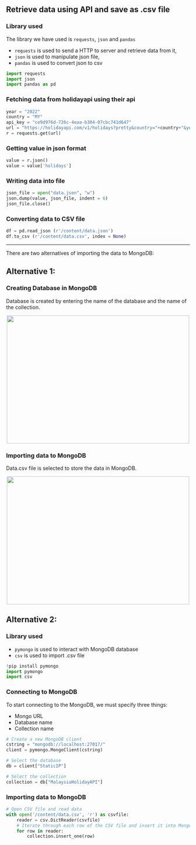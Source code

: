 ## Retrieve data using API and save as .csv file
### Library used

The library we have used is `requests`, `json` and `pandas`

- `requests` is used to send a HTTP to server and retrieve data from it,
- `json` is used to manipulate json file,
- `pandas` is used to convert json to csv

```python
import requests
import json
import pandas as pd
```

### Fetching data from holidayapi using their api
```python
year = "2022"
country = "MY"
api_key = "ce9d976d-726c-4eaa-b304-07cbc741d647"
url = "https://holidayapi.com/v1/holidays?pretty&country="+country+"&year="+year+"&key="+api_key
r = requests.get(url)
```

### Getting value in json format
```python
value = r.json()
value = value['holidays']
```

### Writing data into file
```python
json_file = open("data.json", "w")
json.dump(value, json_file, indent = 6)  
json_file.close()
```

### Converting data to CSV file
```python
df = pd.read_json (r'/content/data.json')
df.to_csv (r'/content/data.csv', index = None)
```

---
There are two alternatives of importing the data to MongoDB:

## Alternative 1:
### Creating Database in MongoDB
Database is created by entering the name of the database and the name of the collection.

<div align = "center"><img width=500 height=350 src ="https://github.com/drshahizan/special-topic-data-engineering/blob/main/assignment/API/submission/StaticIP/Create%20database.png"></div>


### Importing data to MongoDB
Data.csv file is selected to store the data in MongoDB.

<div align = "center"><img width=500 height=350 src ="https://github.com/drshahizan/special-topic-data-engineering/blob/main/Assignment/API/submission/StaticIP/Database%20in%20MongoDB.png" ></div>

## Alternative 2:
### Library used
- `pymongo` is used to interact with MongoDB database
- `csv` is used to import .csv file

```python
!pip install pymongo
import pymongo
import csv  
```  

### Connecting to MongoDB
To start connecting to the MongoDB, we must specify three things:
- Mongo URL
- Database name
- Collection name

```python
# Create a new MongoDB client
cstring = "mongodb://localhost:27017/"
client = pymongo.MongoClient(cstring)

# Select the database
db = client["StaticIP"]

# Select the collection
collection = db["MalaysiaHolidayAPI"]
```  

### Importing data to MongoDB
```python
# Open CSV file and read data
with open('/content/data.csv', 'r') as csvfile:
    reader = csv.DictReader(csvfile)
    # Iterate through each row of the CSV file and insert it into MongoDB
    for row in reader:
        collection.insert_one(row)
```
